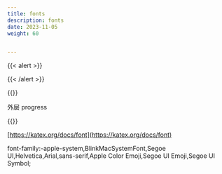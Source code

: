 ```yaml
---
title: fonts
description: fonts
date: 2023-11-05
weight: 60


---
```

{{< alert >}}

{{< /alert >}}


{{<note>}}
<!---->
外层 progress

{{</note>}}


[https://katex.org/docs/font](https://katex.org/docs/font)



font-family:-apple-system,BlinkMacSystemFont,Segoe UI,Helvetica,Arial,sans-serif,Apple Color Emoji,Segoe UI Emoji,Segoe UI Symbol;














